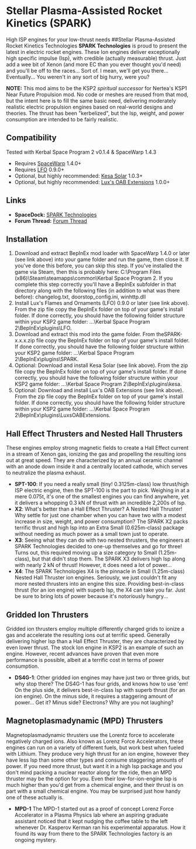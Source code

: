# Stellar Plasma-Assisted Rocket Kinetics (SPARK)
High ISP engines for your low-thrust needs
##Stellar Plasma-Assisted Rocket Kinetics Technologies
**SPARK Technologies** is proud to present the latest in electric rocket engines. These Ion engines deliver exceptionally high specific impulse (Isp), with credible (actually measurable) thrust. Just add a wee bit of Xenon (and more EC than you ever thought you'd need) and you'll be off to the races... Sort of. I mean, we'll get you there... Eventually... You weren't in any sort of big hurry, were you?

**NOTE:** This mod aims to be the KSP2 *spiritual successor* for Nertea's KSP1 Near Future Propulsion mod. No code or meshes are reused from that mod, but the intent here is to fill the same basic need, delivering moderately realistic electric propulsion engines based on real-world designs and theories. The thrust has been "kerbelized", but the Isp, weight, and power consumption are intended to be fairly realistic.

## Compatibility
Tested with Kerbal Space Program 2 v0.1.4 & SpaceWarp 1.4.3
* Requires [SpaceWarp](https://spacedock.info/mod/3277/Space%20Warp%20+%20BepInEx) 1.4.0+
* Requires [LFO](https://spacedock.info/mod/3363/UITK%20for%20KSP%202) 0.9.0+
* Optional, but highly recommended: [Kesa Solar](https://spacedock.info/mod/3453/Kesa%20Solar) 1.0.3+
* Optional, but highly recommended: [Lux's OAB Extensions](https://spacedock.info/mod/3354/Lux's%20OAB%20Extensions%20(LOABE)) 1.0.0+

## Links
* **SpaceDock:** [SPARK Technologies](https://spacedock.info/mod/3470/SPARK%20Technologies)
* **Forum Thread:** [Forum Thread](https://forum.kerbalspaceprogram.com/topic/219596-stellar-plasma-assisted-rocket-kinetics-spark-technologies-010/)

## Installation
1. Download and extract BepInEx mod loader with SpaceWarp 1.4.0 or later (see link above) into your game folder and run the game, then close it. If you've done this before, you can skip this step. If you've installed the game via Steam, then this is probably here: C:\Program Files (x86)\Steam\steamapps\common\Kerbal Space Program 2. If you complete this step correctly you'll have a BepInEx subfolder in that directory along with the following files (in addition to what was there before): changelog.txt, doorstop_config.ini, winhttp.dll
2. Install Lux's Flames and Ornaments (LFO) 0.9.0 or later (see link above). From the zip file copy the BepInEx folder on top of your game's install folder. If done correctly, you should have the following folder structure within your KSP2 game folder: ...\Kerbal Space Program 2\BepInEx\plugins\LFO.
3. Download and extract this mod into the game folder. From theSPARK-x.x.x.zip file copy the BepInEx folder on top of your game's install folder. If done correctly, you should have the following folder structure within your KSP2 game folder: ...\Kerbal Space Program 2\BepInEx\plugins\SPARK.
4. Optional: Download and install Kesa Solar (see link above). From the zip file copy the BepInEx folder on top of your game's install folder. If done correctly, you should have the following folder structure within your KSP2 game folder: ...\Kerbal Space Program 2\BepInEx\plugins\kesa.
5. Optional: Download and install Lux's OAB Extensions (see link above). From  the zip file copy the BepInEx folder on top of your game's install folder. If done correctly, you should have the following folder structure within your KSP2 game folder: ...\Kerbal Space Program 2\BepInEx\plugins\LuxsOABExtensions.

## Hall Effect Thrusters and Nested Hall Thrusters
These engines employ strong magnetic fields to create a Hall Effect current in a stream of Xenon gas, ionizing the gas and propelling the resulting ions out at great speed. They are characterized by an annual ceramic channel with an anode down inside it and a centrally located cathode, which serves to neutralize the plasma exhaust.
* **SPT-100**: If you need a really small (tiny! 0.3125m-class) low thrust/high ISP electric engine, then the SPT-100 is the part to pick. Weighing in at a mere 0.075t, it's one of the smallest engines you can find anywhere, yet it delivers a whopping 0.3 kN of thrust with an incredible 2,200s of Isp.
* **X2**: What's better than a Hall Effect Thruster? A Nested Hall Thruster! Why settle for just one chamber when you can have two with a modest increase in size, weight, and power consumption? The SPARK X2 packs terrific thrust and high Isp into an Extra Small (0.625m-class) package without needing as much power as a small town just to operate.
* **X3**: Seeing what they can do with two nested thrusters, the engineers at SPARK Technologies decided to one-up themselves and go for three! Turns out, this required moving up a size category to Small (1.25m-class), but that didn't stop them. The SPARK X3 delivers high Isp along with nearly 2 kN of thrust! However, it does need a lot of power...
* **X4**: The SPARK Technologies X4 is the pinnacle in Small (1.25m-class) Nested Hall Thruster ion engines. Seriously, we just couldn't fit any more nested thrusters into an engine this size. Providing best-in-class thrust (for an ion engine) with superb Isp, the X4 can take you far. Just be sure to bring lots of power because it's notoriously hungry...

## Gridded Ion Thrusters
Gridded ion thrusters employ multiple differently charged grids to ionize a gas and accelerate the resulting ions out at terrific speed. Generally delivering higher Isp than a Hall Effect Thruster, they are characterized by even lower thrust. The stock Ion engine in KSP2 is an example of such an engine. However, recent advances have proven that even more performance is possible, albeit at a terrific cost in terms of power consumption.
* **DS4G-1**: Other gridded ion engines may have just two or three grids, but why stop there? The DS4G-1 has four grids, and knows how to use 'em! On the plus side, it delivers best-in-class Isp with superb thrust (for an ion engine). On the minus side, it requires a staggering amount of power... Get it? Minus side? Electrons? Why are you not laughing?

## Magnetoplasmadynamic (MPD) Thrusters
Magnetoplasmadynamic thrusters use the Lorentz force to accelerate negatively charged ions. Also known as Lorenz Force Accelerators, these engines can run on a variety of different fuels, but work best when fueled with Lithium. They produce very high thrust for an ion engine, however they have less Isp than some other types and consume staggering amounts of power. If you need more thrust, but want it in a high Isp package and you don't mind packing a nuclear reactor along for the ride, then an MPD thruster may be the option for you. Even their low-for-ion-engine Isp is much higher than you'd get from a chemical engine, and their thrust is on part with a small chemical engine. You may be surprised just how handy one of these actually is.
* **MPD-1** The MPD-1 started out as a proof of concept Lorenz Force Accelerator in a Plasma Physics lab where an aspiring graduate assistant noticed that it kept nudging the coffee table to the left whenever Dr. Kasperov Kerman ran his experimental apparatus. How it found its way from there to the SPARK Technologies factory is an ongoing mystery.

